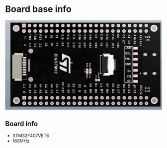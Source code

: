 # Board base info

![STM32F407VET6](./images/STM32F407VET6.png)

## Board info

- STM32F407VET6
- 168MHz